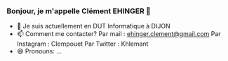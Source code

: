 ### Bonjour, je m'appelle Clément EHINGER 👋


- 🌱 Je suis actuellement en DUT Informatique à DIJON
- 📫 Comment me contacter? 
      Par mail : ehinger.clement@gmail.com
      Par Instagram : Clempouet
      Par Twitter : Khlemant
- 😄 Pronouns: ...
